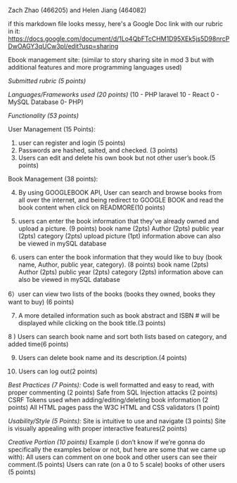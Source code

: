 Zach Zhao (466205) and Helen Jiang (464082)

if this markdown file looks messy, here's a Google Doc link with our rubric in it:
https://docs.google.com/document/d/1Lo4QbFTcCHM1D95XEk5js5D98nrcPDwOAGY3qUCw3pI/edit?usp=sharing

Ebook management site:
(similar to story sharing site in mod 3 but with additional features and more programming languages used)

*Submitted rubric (5 points)*

*Languages/Frameworks used (20 points)*
(10 - PHP laravel
10 - React
0 - MySQL Database
0- PHP)

*Functionality (53 points)*

User Management (15 Points):
1) user can register and login (5 points)
2) Passwords are hashed, salted, and checked. (3 points) 
3) Users can edit and delete his own book but not other user’s book.(5 points)

Book Management (38 points):

4) By using GOOGLEBOOK API, User can search and browse books from all over the internet, and being redirect to GOOGLE BOOK and read the book content when click on READMORE(10 points)

5) users can enter the book information that they've already owned and upload a picture. (9 points)
book name (2pts)
Author (2pts)
public year (2pts)
category (2pts)
upload picture (1pt)
information above can also be viewed in mySQL database


6) users can enter the book information that they would like to buy (book name, Author, public year, category). (8 points)
book name (2pts)
Author (2pts)
public year (2pts)
category (2pts)
information above can also be viewed in mySQL database

6）user can view two lists of the books (books they owned, books they want to buy) (6 points)

7) A more detailed information such as book abstract and ISBN # will be displayed while clicking on the book title.(3 points)

8 ) Users can search book name and sort both lists based on category, and added time(6 points)

9) Users can delete book name and its description.(4 points) 

10) Users can log out(2 points)

*Best Practices (7 Points):*
Code is well formatted and easy to read, with proper commenting (2 points)
Safe from SQL Injection attacks (2 points)
CSRF Tokens used when adding/editing/deleting book information (2 points)
All HTML pages pass the W3C HTML and CSS validators (1 point)

*Usability/Style (5 Points):*
Site is intuitive to use and navigate (3 points)
Site is visually appealing with proper interactive features(2 points)

*Creative Portion (10 points)*
Example (i don’t know if we’re gonna do specifically the examples below or not, but here are some that we came up with): 
All users can comment on one book and other users can see their comment.(5 points)
Users can rate (on a 0 to 5 scale) books of other users (5 points)
